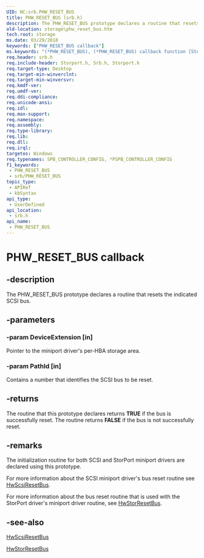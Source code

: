 ```yaml
---
UID: NC:srb.PHW_RESET_BUS
title: PHW_RESET_BUS (srb.h)
description: The PHW_RESET_BUS prototype declares a routine that resets the indicated SCSI bus.
old-location: storage\phw_reset_bus.htm
tech.root: storage
ms.date: 03/29/2018
keywords: ["PHW_RESET_BUS callback"]
ms.keywords: "(*PHW_RESET_BUS), (*PHW_RESET_BUS) callback function [Storage Devices], ide_minikr_6cda3e23-0fa6-48dd-a0c0-3d47287eb829.xml, srb/(*PHW_RESET_BUS), storage.phw_reset_bus"
req.header: srb.h
req.include-header: Storport.h, Srb.h, Storport.h
req.target-type: Desktop
req.target-min-winverclnt: 
req.target-min-winversvr: 
req.kmdf-ver: 
req.umdf-ver: 
req.ddi-compliance: 
req.unicode-ansi: 
req.idl: 
req.max-support: 
req.namespace: 
req.assembly: 
req.type-library: 
req.lib: 
req.dll: 
req.irql: 
targetos: Windows
req.typenames: SPB_CONTROLLER_CONFIG, *PSPB_CONTROLLER_CONFIG
f1_keywords:
 - PHW_RESET_BUS
 - srb/PHW_RESET_BUS
topic_type:
 - APIRef
 - kbSyntax
api_type:
 - UserDefined
api_location:
 - srb.h
api_name:
 - PHW_RESET_BUS
---
```


# PHW_RESET_BUS callback


## -description

The PHW_RESET_BUS prototype declares a routine that resets the indicated SCSI bus.

## -parameters

### -param DeviceExtension [in]


Pointer to the miniport driver's per-HBA storage area.

### -param PathId [in]


Contains a number that identifies the SCSI bus to be reset.

## -returns

The routine that this prototype declares returns <b>TRUE</b> if the bus is successfully reset. The routine returns <b>FALSE</b> if the bus is not successfully reset.

## -remarks

The initialization routine for both SCSI and StorPort miniport drivers are declared using this prototype.

For more information about the SCSI miniport driver's bus reset routine see <a href="/previous-versions/windows/hardware/drivers/ff557318(v=vs.85)">HwScsiResetBus</a>.

For more information about the bus reset routine that is used with the StorPort driver's miniport driver routine, see <a href="/windows-hardware/drivers/ddi/storport/nc-storport-hw_reset_bus">HwStorResetBus</a>.

## -see-also

<a href="/previous-versions/windows/hardware/drivers/ff557318(v=vs.85)">HwScsiResetBus</a>



<a href="/windows-hardware/drivers/ddi/storport/nc-storport-hw_reset_bus">HwStorResetBus</a>

